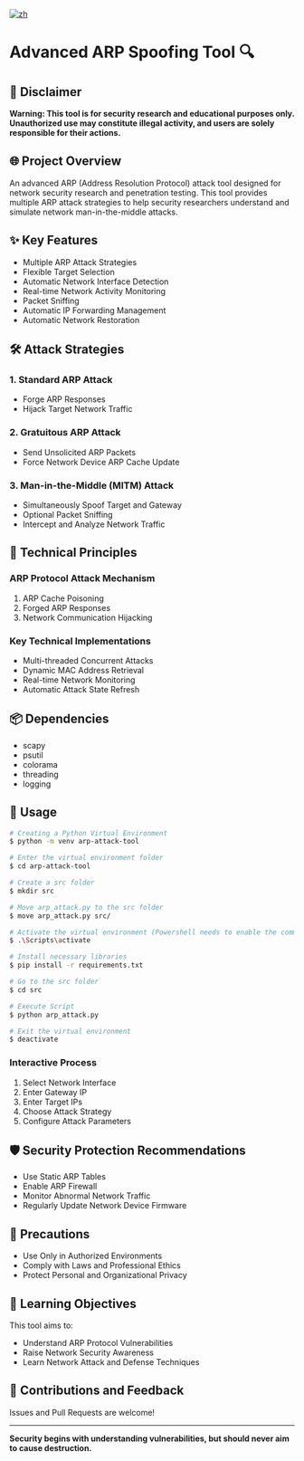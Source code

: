 [![zh](https://img.shields.io/badge/lang-zh-green.svg)](README_zh.md)

# Advanced ARP Spoofing Tool 🔍

## 🚨 Disclaimer

**Warning: This tool is for security research and educational purposes only. Unauthorized use may constitute illegal activity, and users are solely responsible for their actions.**

## 🌐 Project Overview

An advanced ARP (Address Resolution Protocol) attack tool designed for network security research and penetration testing. This tool provides multiple ARP attack strategies to help security researchers understand and simulate network man-in-the-middle attacks.

## ✨ Key Features

- Multiple ARP Attack Strategies
- Flexible Target Selection
- Automatic Network Interface Detection
- Real-time Network Activity Monitoring
- Packet Sniffing
- Automatic IP Forwarding Management
- Automatic Network Restoration

## 🛠 Attack Strategies

### 1. Standard ARP Attack
- Forge ARP Responses
- Hijack Target Network Traffic

### 2. Gratuitous ARP Attack
- Send Unsolicited ARP Packets
- Force Network Device ARP Cache Update

### 3. Man-in-the-Middle (MITM) Attack
- Simultaneously Spoof Target and Gateway
- Optional Packet Sniffing
- Intercept and Analyze Network Traffic

## 🔧 Technical Principles

### ARP Protocol Attack Mechanism
1. ARP Cache Poisoning
2. Forged ARP Responses
3. Network Communication Hijacking

### Key Technical Implementations
- Multi-threaded Concurrent Attacks
- Dynamic MAC Address Retrieval
- Real-time Network Monitoring
- Automatic Attack State Refresh

## 📦 Dependencies

- scapy
- psutil
- colorama
- threading
- logging

## 🚀 Usage

```bash
# Creating a Python Virtual Environment
$ python -m venv arp-attack-tool

# Enter the virtual environment folder
$ cd arp-attack-tool

# Create a src folder
$ mkdir src

# Move arp_attack.py to the src folder
$ move arp_attack.py src/

# Activate the virtual environment (Powershell needs to enable the command to allow all scripts to run: Set-ExecutionPolicy -ExecutionPolicy Unrestricted)
$ .\Scripts\activate

# Install necessary libraries
$ pip install -r requirements.txt

# Go to the src folder
$ cd src

# Execute Script
$ python arp_attack.py

# Exit the virtual environment
$ deactivate
```

### Interactive Process
1. Select Network Interface
2. Enter Gateway IP
3. Enter Target IPs
4. Choose Attack Strategy
5. Configure Attack Parameters

## 🛡 Security Protection Recommendations

- Use Static ARP Tables
- Enable ARP Firewall
- Monitor Abnormal Network Traffic
- Regularly Update Network Device Firmware

## 📝 Precautions

- Use Only in Authorized Environments
- Comply with Laws and Professional Ethics
- Protect Personal and Organizational Privacy

## 🔬 Learning Objectives

This tool aims to:
- Understand ARP Protocol Vulnerabilities
- Raise Network Security Awareness
- Learn Network Attack and Defense Techniques

## 🤝 Contributions and Feedback

Issues and Pull Requests are welcome!

---

**Security begins with understanding vulnerabilities, but should never aim to cause destruction.**
